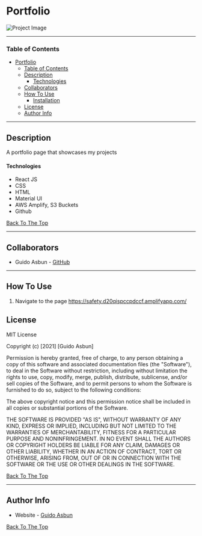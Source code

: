 # Portfolio

![Project Image](https://guido-asbun.s3.amazonaws.com/Portfolio2.png)

---

### Table of Contents

- [Portfolio](#Portfolio)
    - [Table of Contents](#table-of-contents)
    - [Description](#description)
        - [Technologies](#technologies)
    - [Collaborators](#collaborators)
    - [How To Use](#how-to-use)
        - [Installation](#installation)
    - [License](#license)
    - [Author Info](#author-info)

---

## Description
A portfolio page that showcases my projects
#### Technologies

- React JS
- CSS
- HTML
- Material UI
- AWS Amplify, S3 Buckets
- Github

[Back To The Top](#Portfolio)

---

## Collaborators

- Guido Asbun - [GitHub](https://github.com/guidoasbun)

---

## How To Use

1. Navigate to the page https://safety.d20qispccpdccf.amplifyapp.com/


## License

MIT License

Copyright (c) [2021] [Guido Asbun]

Permission is hereby granted, free of charge, to any person obtaining a copy
of this software and associated documentation files (the "Software"), to deal
in the Software without restriction, including without limitation the rights
to use, copy, modify, merge, publish, distribute, sublicense, and/or sell
copies of the Software, and to permit persons to whom the Software is
furnished to do so, subject to the following conditions:

The above copyright notice and this permission notice shall be included in all
copies or substantial portions of the Software.

THE SOFTWARE IS PROVIDED "AS IS", WITHOUT WARRANTY OF ANY KIND, EXPRESS OR
IMPLIED, INCLUDING BUT NOT LIMITED TO THE WARRANTIES OF MERCHANTABILITY,
FITNESS FOR A PARTICULAR PURPOSE AND NONINFRINGEMENT. IN NO EVENT SHALL THE
AUTHORS OR COPYRIGHT HOLDERS BE LIABLE FOR ANY CLAIM, DAMAGES OR OTHER
LIABILITY, WHETHER IN AN ACTION OF CONTRACT, TORT OR OTHERWISE, ARISING FROM,
OUT OF OR IN CONNECTION WITH THE SOFTWARE OR THE USE OR OTHER DEALINGS IN THE
SOFTWARE.

[Back To The Top](#Portfolio)

---

## Author Info

- Website - [Guido Asbun](https://www.guido-asbun.com)

[Back To The Top](#Portfolio)
